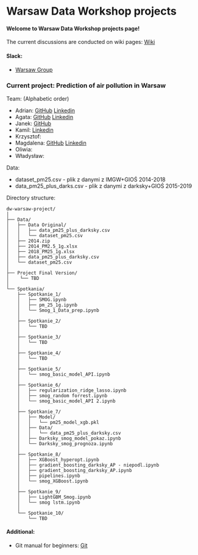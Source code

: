 # Warsaw Data Workshop projects

#### Welcome to Warsaw Data Workshop projects page!
The current discussions are conducted on wiki pages:
[Wiki](https://github.com/dataworkshop/dw-warsaw-project/wiki)

#### Slack:
- [Warsaw Group](https://app.slack.com/client/TCCTN4HU3/CG6KBDEAV) 

### Current project: Prediction of air pollution in Warsaw  
Team: (Alphabetic order)
- Adrian: [GitHub](https://github.com/apolens) [Linkedin](https://www.linkedin.com/in/adrian-polens-317b8011a/)
- Agata: [GitHub](https://github.com/agotukie) [Linkedin](https://www.linkedin.com/in/agata-kielmer/)
- Janek: [GitHub](https://github.com/JBalcony)
- Kamil: [Linkedin](https://www.linkedin.com/in/kamil-polak/)
- Krzysztof:
- Magdalena: [GitHub]() [Linkedin](https://www.linkedin.com/in/magdalena-cebula/)
- Oliwia:
- Władysław:

Data:

- dataset_pm25.csv - plik z danymi z IMGW+GIOŚ 2014-2018 
- data_pm25_plus_darks.csv - plik z danymi z darksky+GIOŚ 2015-2019

Directory structure:

```text
dw-warsaw-project/
│
├── Data/
│   ├── Data Original/
│   │   ├── data_pm25_plus_darksky.csv
│   │   └── dataset_pm25.csv
│   ├── 2014.zip
│   ├── 2014_PM2.5_1g.xlsx
│   ├── 2018_PM25_1g.xlsx
│   ├── data_pm25_plus_darksky.csv
│   └── dataset_pm25.csv
│  
├── Project Final Version/
│    └── TBD
│
└── Spotkania/
    ├── Spotkanie_1/
    │   ├── SMOG.ipynb
    │   ├── pm_25_1g.ipynb
    │   └── Smog_1_Data_prep.ipynb
    │
    ├── Spotkanie_2/
    │   └── TBD
    │
    ├── Spotkanie_3/
    │   └── TBD
    │
    ├── Spotkanie_4/
    │   └── TBD
    │
    ├── Spotkanie_5/
    │   └── smog_basic_model_API.ipynb
    │
    ├── Spotkanie_6/
    │   ├── regularization_ridge_lasso.ipynb
    │   ├── smog_random forrest.ipynb
    │   └── smog_basic_model_API 2.ipynb
    │
    ├── Spotkanie_7/
    │   ├── Model/
    │   │   └── pm25_model_xgb.pkl
    │   ├── Data/
    │   │   └── data_pm25_plus_darksky.csv
    │   ├── Darksky_smog_model_pokaz.ipynb
    │   └── Darksky_smog_prognoza.ipynb
    │
    ├── Spotkanie_8/
    │   ├── XGBoost_hyperopt.ipynb
    │   ├── gradient_boosting_darksky_AP - niepodl.ipynb
    │   ├── gradient_boosting_darksky_AP.ipynb	
    │   ├── pipelines.ipynb	
    │   └── smog_XGBoost.ipynb	
    │
    ├── Spotkanie_9/
    │   ├── LightGBM_Smog.ipynb
    │   └── smog lstm.ipynb
    │
    └── Spotkanie_10/
        └── TBD
```
#### Additional:
- Git manual for beginners: [Git](https://github.com/dataworkshop/dw-cracow-project/wiki/Podstawy-git)
